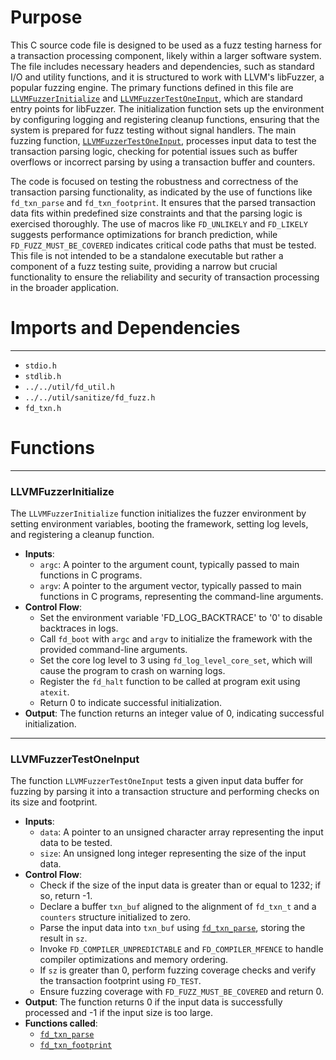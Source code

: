 # Purpose
This C source code file is designed to be used as a fuzz testing harness for a transaction processing component, likely within a larger software system. The file includes necessary headers and dependencies, such as standard I/O and utility functions, and it is structured to work with LLVM's libFuzzer, a popular fuzzing engine. The primary functions defined in this file are [`LLVMFuzzerInitialize`](#LLVMFuzzerInitialize) and [`LLVMFuzzerTestOneInput`](#LLVMFuzzerTestOneInput), which are standard entry points for libFuzzer. The initialization function sets up the environment by configuring logging and registering cleanup functions, ensuring that the system is prepared for fuzz testing without signal handlers. The main fuzzing function, [`LLVMFuzzerTestOneInput`](#LLVMFuzzerTestOneInput), processes input data to test the transaction parsing logic, checking for potential issues such as buffer overflows or incorrect parsing by using a transaction buffer and counters.

The code is focused on testing the robustness and correctness of the transaction parsing functionality, as indicated by the use of functions like `fd_txn_parse` and `fd_txn_footprint`. It ensures that the parsed transaction data fits within predefined size constraints and that the parsing logic is exercised thoroughly. The use of macros like `FD_UNLIKELY` and `FD_LIKELY` suggests performance optimizations for branch prediction, while `FD_FUZZ_MUST_BE_COVERED` indicates critical code paths that must be tested. This file is not intended to be a standalone executable but rather a component of a fuzz testing suite, providing a narrow but crucial functionality to ensure the reliability and security of transaction processing in the broader application.
# Imports and Dependencies

---
- `stdio.h`
- `stdlib.h`
- `../../util/fd_util.h`
- `../../util/sanitize/fd_fuzz.h`
- `fd_txn.h`


# Functions

---
### LLVMFuzzerInitialize<!-- {{#callable:LLVMFuzzerInitialize}} -->
The `LLVMFuzzerInitialize` function initializes the fuzzer environment by setting environment variables, booting the framework, setting log levels, and registering a cleanup function.
- **Inputs**:
    - `argc`: A pointer to the argument count, typically passed to main functions in C programs.
    - `argv`: A pointer to the argument vector, typically passed to main functions in C programs, representing the command-line arguments.
- **Control Flow**:
    - Set the environment variable 'FD_LOG_BACKTRACE' to '0' to disable backtraces in logs.
    - Call `fd_boot` with `argc` and `argv` to initialize the framework with the provided command-line arguments.
    - Set the core log level to 3 using `fd_log_level_core_set`, which will cause the program to crash on warning logs.
    - Register the `fd_halt` function to be called at program exit using `atexit`.
    - Return 0 to indicate successful initialization.
- **Output**: The function returns an integer value of 0, indicating successful initialization.


---
### LLVMFuzzerTestOneInput<!-- {{#callable:LLVMFuzzerTestOneInput}} -->
The function `LLVMFuzzerTestOneInput` tests a given input data buffer for fuzzing by parsing it into a transaction structure and performing checks on its size and footprint.
- **Inputs**:
    - `data`: A pointer to an unsigned character array representing the input data to be tested.
    - `size`: An unsigned long integer representing the size of the input data.
- **Control Flow**:
    - Check if the size of the input data is greater than or equal to 1232; if so, return -1.
    - Declare a buffer `txn_buf` aligned to the alignment of `fd_txn_t` and a `counters` structure initialized to zero.
    - Parse the input data into `txn_buf` using [`fd_txn_parse`](fd_txn.h.driver.md#fd_txn_parse), storing the result in `sz`.
    - Invoke `FD_COMPILER_UNPREDICTABLE` and `FD_COMPILER_MFENCE` to handle compiler optimizations and memory ordering.
    - If `sz` is greater than 0, perform fuzzing coverage checks and verify the transaction footprint using `FD_TEST`.
    - Ensure fuzzing coverage with `FD_FUZZ_MUST_BE_COVERED` and return 0.
- **Output**: The function returns 0 if the input data is successfully processed and -1 if the input size is too large.
- **Functions called**:
    - [`fd_txn_parse`](fd_txn.h.driver.md#fd_txn_parse)
    - [`fd_txn_footprint`](fd_txn.h.driver.md#fd_txn_footprint)


